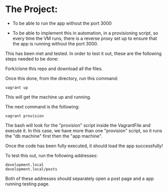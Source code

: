 # The Project:

- To be able to run the app without the port 3000

- To be able to implement this in automation, in a provisioning script, so every time the VM runs, there is a reverse proxy set up to ensure that the app is running without the port 3000.

This has been met and tested. In order to test it out, these are the following steps needed to be done:

Fork/clone this repo and download all the files.

Once this done, from the directory, run this command:

```
vagrant up
```
This will get the machine up and running.

The next command is the following:

```
vagrant provision
```

The bash will look for the "provision" script inside the VagrantFile and execute it. In this case, we have more than one "provision" script, so it runs the "db machine" first then the "app machine". 

Once the code has been fully executed, it should load the app successfully! 

To test this out, run the following addresses:

```
development.local
development.local/posts
```

Both of these addresses should separately open a post page and a app running testing page. 

